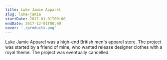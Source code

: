 ```yaml
---
title: Luke Jamie Apparel
slug: luke-jamie
startDate: 2017-01-01T00:00
endDate: 2017-12-01T00:00
cover: './products.png'
---
```


<!-- @format -->

Luke Jamie Apparel was a high-end British men's apparel store. The project was
started by a friend of mine, who wanted release designer clothes with a royal
theme. The project was eventually cancelled.
